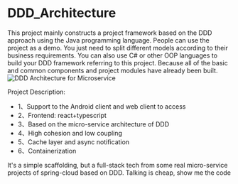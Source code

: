 # DDD_Architecture
This project mainly constructs a project framework based on the DDD approach using the Java programming language. People can use the project as a demo. You just need to split different models according to their business requirements. You can also use C# or other OOP languages to build your DDD framework referring to this project. Because all of the basic and common components and project modules have already been built.
![DDD Architecture for Microservice]([https://pic.imgdb.cn/item/651651ecc458853aeff197d6.jpg](https://pic.imgdb.cn/item/651651ecc458853aeff197d6.jpg))

Project Description:
- 1、Support to the Android client and web client to access
- 2、Frontend: react+typescript
- 3、Based on the micro-service architecture of DDD
- 4、High cohesion and low coupling
- 5、Cache layer and async notification
- 6、Containerization

It's a simple scaffolding, but a full-stack tech from some real micro-service projects of spring-cloud based on DDD. Talking is cheap, show me the code
